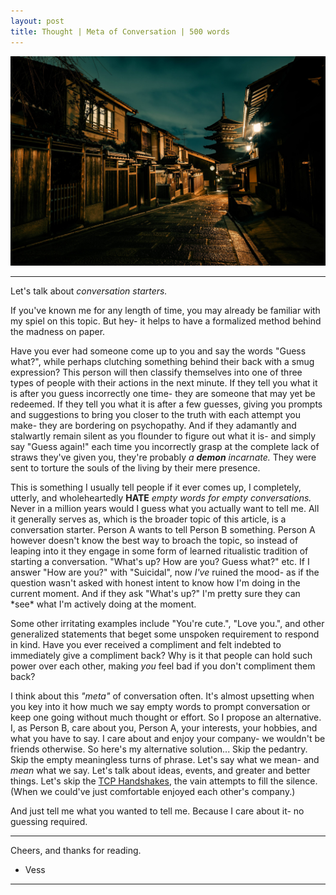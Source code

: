 ```yaml
---
layout: post
title: Thought | Meta of Conversation | 500 words
---
```


![Street](/assets/empty.jpg "A picture of an empty street.")

<hr>

Let's talk about <em>conversation starters.</em>

If you've known me for any length of time, you may already be familiar with my spiel on this topic. But hey- it helps to have a formalized method behind the madness on paper.

Have you ever had someone come up to you and say the words "Guess what?", while perhaps clutching something behind their back with a smug expression? This person will then classify themselves into one of three types of people with their actions in the next minute. If they tell you what it is after you guess incorrectly one time- they are someone that may yet be redeemed. If they tell you what it is after a few guesses, giving you prompts and suggestions to bring you closer to the truth with each attempt you make- they are bordering on psychopathy. And if they adamantly and stalwartly remain silent as you flounder to figure out what it is- and simply say "Guess again!" each time you incorrectly grasp at the complete lack of straws they've given you, they're probably <em>a <strong>demon</strong> incarnate.</em> They were sent to torture the souls of the living by their mere presence.

This is something I usually tell people if it ever comes up, I completely, utterly, and wholeheartedly <strong>HATE</strong> <em>empty words for empty conversations.</em> Never in a million years would I guess what you actually want to tell me. All it generally serves as, which is the broader topic of this article, is a conversation starter. Person A wants to tell Person B something. Person A however doesn't know the best way to broach the topic, so instead of leaping into it they engage in some form of learned ritualistic tradition of starting a conversation. "What's up? How are you? Guess what?" etc. If I answer "How are you?" with "Suicidal", now <em>I've</em> ruined the mood- as if the question wasn't asked with honest intent to know how I'm doing in the current moment. And if they ask "What's up?" I'm pretty sure they can \*see\* what I'm actively doing at the moment.

Some other irritating examples include "You're cute.", "Love you.", and other generalized statements that beget some unspoken requirement to respond in kind. Have you ever received a compliment and felt indebted to immediately give a compliment back? Why is it that people can hold such power over each other, making <em>you</em> feel bad if you don't compliment them back?

I think about this <em>"meta"</em> of conversation often. It's almost upsetting when you key into it how much we say empty words to prompt conversation or keep one going without much thought or effort. So I propose an alternative. I, as Person B, care about you, Person A, your interests, your hobbies, and what you have to say. I care about and enjoy your company- we wouldn't be friends otherwise. So here's my alternative solution... Skip the pedantry. Skip the empty meaningless turns of phrase. Let's say what we mean- and <em>mean</em> what we say. Let's talk about ideas, events, and greater and better things. Let's skip the <a href="https://www.geeksforgeeks.org/tcp-3-way-handshake-process/">TCP Handshakes</a>, the vain attempts to fill the silence. (When we could've just comfortable enjoyed each other's company.)

And just tell me what you wanted to tell me. Because I care about it- no guessing required. 

<hr>

Cheers, and thanks for reading.

- Vess

<hr>